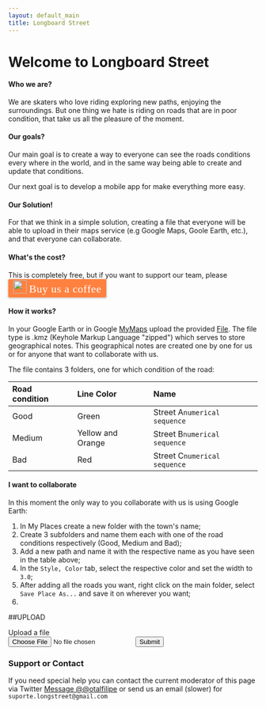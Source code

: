 ```yaml
---
layout: default_main
title: Longboard Street
---
```

# Welcome to Longboard Street

#### Who we are?

We are skaters who love riding exploring new paths, enjoying the surroundings. But one thing we hate is riding on roads that are in poor condition, that take us all the pleasure of the moment.

#### Our goals?

Our main goal is to create a way to everyone can see the roads conditions every where in the world, and in the same way being able to create and update that conditions.

Our next goal is to develop a mobile app for make everything more easy.

#### Our Solution!

For that we think in a simple solution, creating a file that everyone will be able to upload in their maps service (e.g Google Maps, Goole Earth, etc.), and that everyone can collaborate.

#### What's the cost?

This is completely free, but if you want to support our team, please <style>.bmc-button img{width: 27px !important;margin-bottom: 1px !important;box-shadow: none !important;border: none !important;vertical-align: middle !important;}.bmc-button{line-height: 36px !important;height:37px !important;text-decoration: none !important;display:inline-flex !important;color:#ffffff !important;background-color:#FF813F !important;border-radius: 3px !important;border: 1px solid transparent !important;padding: 1px 9px !important;font-size: 22px !important;letter-spacing:0.6px !important;box-shadow: 0px 1px 2px rgba(190, 190, 190, 0.5) !important;-webkit-box-shadow: 0px 1px 2px 2px rgba(190, 190, 190, 0.5) !important;margin: 0 auto !important;font-family:'Cookie', cursive !important;-webkit-box-sizing: border-box !important;box-sizing: border-box !important;-o-transition: 0.3s all linear !important;-webkit-transition: 0.3s all linear !important;-moz-transition: 0.3s all linear !important;-ms-transition: 0.3s all linear !important;transition: 0.3s all linear !important;}.bmc-button:hover, .bmc-button:active, .bmc-button:focus {-webkit-box-shadow: 0px 1px 2px 2px rgba(190, 190, 190, 0.5) !important;text-decoration: none !important;box-shadow: 0px 1px 2px 2px rgba(190, 190, 190, 0.5) !important;opacity: 0.85 !important;color:#ffffff !important;}</style><link href="https://fonts.googleapis.com/css?family=Cookie" rel="stylesheet"><a class="bmc-button" target="_blank" href="https://www.buymeacoffee.com/longstreet"><img src="https://bmc-cdn.nyc3.digitaloceanspaces.com/BMC-button-images/BMC-btn-logo.svg" alt="Buy us a coffee"><span style="margin-left:5px">Buy us a coffee</span></a>

#### How it works?

In your Google Earth or in Google [MyMaps](https://www.google.com/mymaps/) upload the provided [File](./map-page.html).
The file type is .kmz (Keyhole Markup Language "zipped")
which serves to store geographical notes. This geographical notes are created one by one for us or for anyone that want to collaborate with us.

The file contains 3 folders, one for which condition of the road:

| Road condition |    Line Color    |Name                      |
|:---------------|:-----------------|:-------------------------|
|      Good      |       Green      |Street A`numerical sequence`|
|     Medium     | Yellow and Orange|Street B`numerical sequence`|
|      Bad       |        Red       |Street C`numerical sequence`|

#### I want to collaborate

In this moment the only way to you collaborate with us is using Google Earth:
1. In My Places create a new folder with the town's name;
2. Create 3 subfolders and name them each with one of the road conditions respectively (Good, Medium and Bad);
3. Add a new path and name it with the respective name as you have seen in the table above;
4. In the `Style, Color` tab, select the respective color and set the width to `3.0`;
5. After adding all the roads you want, right click on the main folder, select `Save Place As...` and save it on wherever you want;
6. 



##UPLOAD

<form action="https://script.google.com/macros/s/#####/exec" id="form" method="post">
        Upload a file
        <div id="data"></div>
        <input name="file" id="uploadfile" type="file">
        <input id="submit" type="submit">
    </form>
    <script>
    $('#uploadfile').on("change", function() {
        var file = this.files[0];
        var fr = new FileReader();
        fr.fileName = file.name
        fr.onload = function(e) {
            e.target.result
            html = '<input type="hidden" name="data" value="' + e.target.result.replace(/^.*,/, '') + '" >';
            html += '<input type="hidden" name="mimetype" value="' + e.target.result.match(/^.*(?=;)/)[0] + '" >';
            html += '<input type="hidden" name="filename" value="' + e.target.fileName + '" >';
            $("#data").empty().append(html);
        }
        fr.readAsDataURL(file);
    });
    </script>

### Support or Contact

If you need special help you can contact the current moderator of this page via Twitter <a href="https://twitter.com/messages/compose?recipient_id=4897576721&ref_src=twsrc%5Etfw" class="twitter-dm-button" data-size="large" data-screen-name="@otalfilipe" data-show-count="false">Message @@otalfilipe</a><script async src="https://platform.twitter.com/widgets.js" charset="utf-8"></script>
or send us an email (slower) for ```suporte.longstreet@gmail.com```